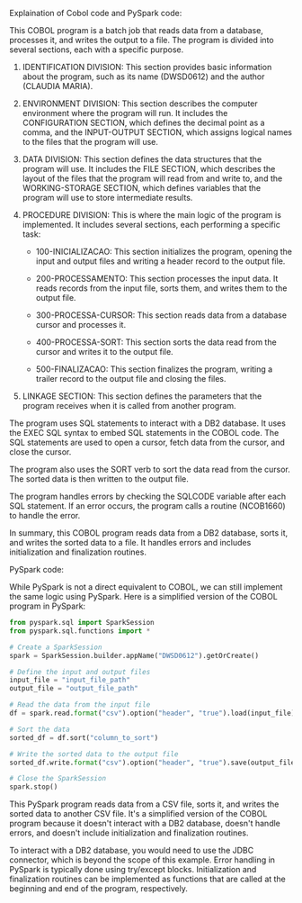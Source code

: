 Explaination of Cobol code and PySpark code:

This COBOL program is a batch job that reads data from a database, processes it, and writes the output to a file. The program is divided into several sections, each with a specific purpose.

1. IDENTIFICATION DIVISION: This section provides basic information about the program, such as its name (DWSD0612) and the author (CLAUDIA MARIA).

2. ENVIRONMENT DIVISION: This section describes the computer environment where the program will run. It includes the CONFIGURATION SECTION, which defines the decimal point as a comma, and the INPUT-OUTPUT SECTION, which assigns logical names to the files that the program will use.

3. DATA DIVISION: This section defines the data structures that the program will use. It includes the FILE SECTION, which describes the layout of the files that the program will read from and write to, and the WORKING-STORAGE SECTION, which defines variables that the program will use to store intermediate results.

4. PROCEDURE DIVISION: This is where the main logic of the program is implemented. It includes several sections, each performing a specific task:

   - 100-INICIALIZACAO: This section initializes the program, opening the input and output files and writing a header record to the output file.
   
   - 200-PROCESSAMENTO: This section processes the input data. It reads records from the input file, sorts them, and writes them to the output file.
   
   - 300-PROCESSA-CURSOR: This section reads data from a database cursor and processes it.
   
   - 400-PROCESSA-SORT: This section sorts the data read from the cursor and writes it to the output file.
   
   - 500-FINALIZACAO: This section finalizes the program, writing a trailer record to the output file and closing the files.

5. LINKAGE SECTION: This section defines the parameters that the program receives when it is called from another program.

The program uses SQL statements to interact with a DB2 database. It uses the EXEC SQL syntax to embed SQL statements in the COBOL code. The SQL statements are used to open a cursor, fetch data from the cursor, and close the cursor.

The program also uses the SORT verb to sort the data read from the cursor. The sorted data is then written to the output file.

The program handles errors by checking the SQLCODE variable after each SQL statement. If an error occurs, the program calls a routine (NCOB1660) to handle the error.

In summary, this COBOL program reads data from a DB2 database, sorts it, and writes the sorted data to a file. It handles errors and includes initialization and finalization routines.



PySpark code:

While PySpark is not a direct equivalent to COBOL, we can still implement the same logic using PySpark. Here is a simplified version of the COBOL program in PySpark:

```python
from pyspark.sql import SparkSession
from pyspark.sql.functions import *

# Create a SparkSession
spark = SparkSession.builder.appName("DWSD0612").getOrCreate()

# Define the input and output files
input_file = "input_file_path"
output_file = "output_file_path"

# Read the data from the input file
df = spark.read.format("csv").option("header", "true").load(input_file)

# Sort the data
sorted_df = df.sort("column_to_sort")

# Write the sorted data to the output file
sorted_df.write.format("csv").option("header", "true").save(output_file)

# Close the SparkSession
spark.stop()
```

This PySpark program reads data from a CSV file, sorts it, and writes the sorted data to another CSV file. It's a simplified version of the COBOL program because it doesn't interact with a DB2 database, doesn't handle errors, and doesn't include initialization and finalization routines.

To interact with a DB2 database, you would need to use the JDBC connector, which is beyond the scope of this example. Error handling in PySpark is typically done using try/except blocks. Initialization and finalization routines can be implemented as functions that are called at the beginning and end of the program, respectively.